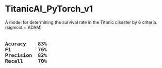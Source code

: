 # TitanicAI_PyTorch_v1
A model for determining the survival rate in the Titanic disaster by 6 criteria. (sigmoid + ADAM)
<pre><h3>Acuracy    83%
F1         76%
Precision  82%
Recall     70%
</h3></pre>
